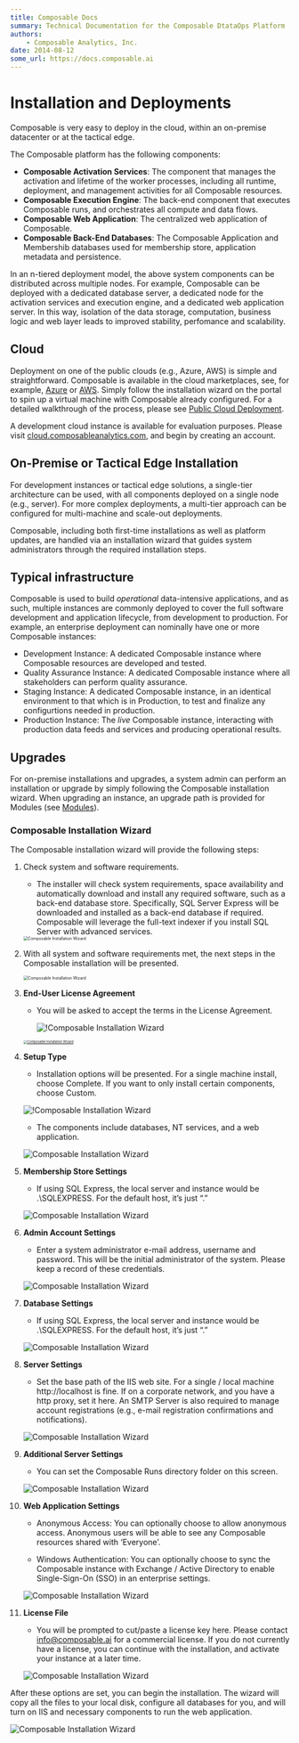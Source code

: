 ```yaml
---
title: Composable Docs
summary: Technical Documentation for the Composable DtataOps Platform
authors:
    - Composable Analytics, Inc.
date: 2014-08-12
some_url: https://docs.composable.ai
---
```


# Installation and Deployments

Composable is very easy to deploy in the cloud, within an on-premise datacenter or at the tactical edge.

The Composable platform has the following components:

- **Composable Activation Services**: The component that manages the activation and lifetime of the worker processes, including all runtime, deployment, and management activities for all Composable resources.
- **Composable Execution Engine**: The back-end component that executes Composable runs, and orchestrates all compute and data flows.
- **Composable Web Application**: The centralized web application of Composable.
- **Composable Back-End Databases**: The Composable Application and Membershib databases used for membership store, application metadata and persistence.

In an n-tiered deployment model, the above system components can be distributed across multiple nodes. For example, Composable can be deployed with a dedicated database server, a dedicated node for the activation services and execution engine, and a dedicated web application server. In this way, isolation of the data storage, computation, business logic and web layer leads to improved stability, perfomance and scalability.

## Cloud

Deployment on one of the public clouds (e.g., Azure, AWS) is simple and straightforward. Composable is available in the cloud marketplaces, see, for example, [Azure](https://azuremarketplace.microsoft.com/en-us/marketplace/apps/composable.composable?tab=overview) or [AWS](https://aws.amazon.com/marketplace/seller-profile?id=911f5969-ae5e-4de9-acca-b8f606972771). Simply follow the installation wizard on the portal to spin up a virtual machine with Composable already configured. For a detailed walkthrough of the process, please see [Public Cloud Deployment](/04.Public-Cloud-Deployment.md).

A development cloud instance is available for evaluation purposes. Please visit [cloud.composableanalytics.com](https://cloud.composableanalytics.com/), and begin by creating an account.

## On-Premise or Tactical Edge Installation

For development instances or tactical edge solutions, a single-tier architecture can be used, with all components deployed on a single node (e.g., server). For more complex deployments, a multi-tier approach can be configured for multi-machine and scale-out deployments.

Composable, including both first-time installations as well as platform updates, are handled via an installation wizard that guides system administrators through the required installation steps.

## Typical infrastructure

Composable is used to build *operational* data-intensive applications, and as such, multiple instances are commonly deployed to cover the full software development and application lifecycle, from development to production. For example, an enterprise deployment can nominally have one or more Composable instances:

- Development Instance: A dedicated Composable instance where Composable resources are developed and tested.
- Quality Assurance Instance: A dedicated Composable instance where all stakeholders can perform quality assurance.
- Staging Instance: A dedicated Composable instance, in an identical environment to that which is in Production, to test and finalize any configurtions needed in production.
- Production Instance: The *live* Composable instance, interacting with production data feeds and services and producing operational results.

## Upgrades

For on-premise installations and upgrades, a system admin can perform an installation or upgrade by simply following the Composable installation wizard. When upgrading an instance, an upgrade path is provided for Modules (see [Modules](../DataFlows/04.Modules.md)).

### Composable Installation Wizard

The Composable installation wizard will provide the following steps:

1. Check system and software requirements.
    - The installer will check system requirements, space availability and automatically download and install any required software, such as a back-end database store. Specifically, SQL Server Express will be downloaded and installed as a back-end database if required. Composable will leverage the full-text indexer if you install SQL Server with advanced services.

    <img src="img/01.03.ComposableInstaller_1.png" alt="Composable Installation Wizard" style="zoom: 50%;" />
    
2. With all system and software requirements met, the next steps in the Composable installation will be presented.

    <img src="img/01.03.ComposableInstaller_2.png" alt="Composable Installation Wizard" style="zoom:50%;" />

3. **End-User License Agreement**
    - You will be asked to accept the terms in the License Agreement. 

        ![!Composable Installation Wizard](img/01.03.ComposableInstaller_3.png)

    <div class="lightgallery"><a data-sub-html="Composable Installation Wizard" href="../img/01.03.ComposableInstaller_4a.png" data-lg-id="36d4dfab-9b4c-4d2c-a483-63ba878e21da"><img alt="Composable Installation Wizard" src="../img/01.03.ComposableInstaller_4a.png" style="zoom: 40%;"></a></div>
    
4. **Setup Type**
    
    - Installation options will be presented. For a single machine install, choose Complete. If you want to only install certain components, choose Custom.
    
    ![!Composable Installation Wizard](img/01.03.ComposableInstaller_4a.png)
    
    - The components include databases, NT services, and a web application.
    
    ![Composable Installation Wizard](img/01.03.ComposableInstaller_4b.png)
    
5. **Membership Store Settings**
    - If using SQL Express, the local server and instance would be .\SQLEXPRESS. For the default host, it’s just “.”

    ![Composable Installation Wizard](img/01.03.ComposableInstaller_5.png)

6. **Admin Account Settings**
    - Enter a system administrator e-mail address, username and password. This will be the initial administrator of the system. Please keep a record of these credentials.

    ![Composable Installation Wizard](img/01.03.ComposableInstaller_6.png)

7. **Database Settings**
    - If using SQL Express, the local server and instance would be .\SQLEXPRESS. For the default host, it’s just “.”

    ![Composable Installation Wizard](img/01.03.ComposableInstaller_7.png)

8. **Server Settings**
    - Set the base path of the IIS web site. For a single / local machine http://localhost is fine. If on a corporate network, and you have a http proxy, set it here. An SMTP Server is also required to manage account registrations (e.g., e-mail registration confirmations and notifications).

    ![Composable Installation Wizard](img/01.03.ComposableInstaller_8.png)

9. **Additional Server Settings**
    - You can set the Composable Runs directory folder on this screen.

    ![Composable Installation Wizard](img/01.03.ComposableInstaller_9.png)

10. **Web Application Settings**
    - Anonymous Access: You can optionally choose to allow anonymous access. Anonymous users will be able to see any Composable resources shared with ‘Everyone’.

    - Windows Authentication: You can optionally choose to sync the Composable instance with Exchange / Active Directory to enable Single-Sign-On (SSO) in an enterprise settings.

    ![Composable Installation Wizard](img/01.03.ComposableInstaller_10.png)

11. **License File**
    - You will be prompted to cut/paste a license key here. Please contact info@composable.ai for a commercial license. If you do not currently have a license, you can continue with the installation, and activate your instance at a later time.

    ![Composable Installation Wizard](img/01.03.ComposableInstaller_11.png)

After these options are set, you can begin the installation. The wizard will copy all the files to your local disk, configure all databases for you, and will turn on IIS and necessary components to run the web application.

![Composable Installation Wizard](img/01.03.ComposableInstaller_12.png)
